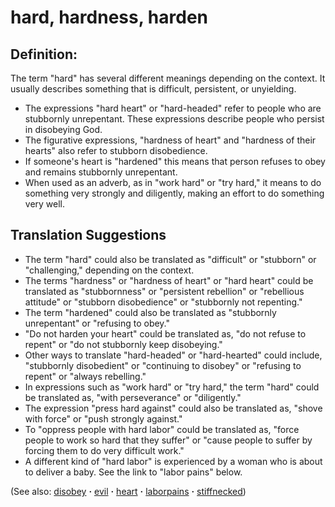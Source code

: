 # hard, hardness, harden #

## Definition: ##

The term "hard" has several different meanings depending on the context. It usually describes something that is difficult, persistent, or unyielding.

* The expressions "hard heart" or "hard-headed" refer to people who are stubbornly unrepentant. These expressions describe people who persist in disobeying God.
* The figurative expressions, "hardness of heart" and "hardness of their hearts" also refer to stubborn disobedience.
* If someone's heart is "hardened" this means that person refuses to obey and remains stubbornly unrepentant.
* When used as an adverb, as in "work hard" or "try hard," it means to do something very strongly and diligently, making an effort to do something very well.

## Translation Suggestions ##

* The term "hard" could also be translated as "difficult" or "stubborn" or "challenging," depending on the context.
* The terms "hardness" or "hardness of heart" or "hard heart" could be translated as "stubbornness" or "persistent rebellion" or "rebellious attitude" or "stubborn disobedience" or "stubbornly not repenting."
* The term "hardened" could also be translated as "stubbornly unrepentant" or "refusing to obey."
* "Do not harden your heart" could be translated as, "do not refuse to repent" or "do not stubbornly keep disobeying."
* Other ways to translate "hard-headed" or "hard-hearted" could include, "stubbornly disobedient" or "continuing to disobey" or "refusing to repent" or "always rebelling."
* In expressions such as "work hard" or "try hard," the term "hard" could be translated as, "with perseverance" or "diligently."
* The expression "press hard against" could also be translated as, "shove with force" or "push strongly against."
* To "oppress people with hard labor" could be translated as, "force people to work so hard that they suffer" or "cause people to suffer by forcing them to do very difficult work."
* A different kind of "hard labor" is experienced by a woman who is about to deliver a baby. See the link to "labor pains" below.

(See also: [disobey](../other/disobey.md) **·** [evil](../kt/evil.md) **·** [heart](../other/heart.md) **·** [laborpains](../other/laborpains.md) **·** [stiffnecked](../other/stiffnecked.md))

